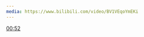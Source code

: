 ```yaml
---
media: https://www.bilibili.com/video/BV1VEqoYmEKi
---
```


[00:52](https://www.bilibili.com/video/BV1VEqoYmEKi?t=52.54294#t=52.54)
